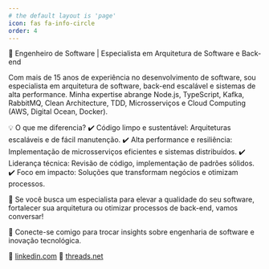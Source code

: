 ```yaml
---
# the default layout is 'page'
icon: fas fa-info-circle
order: 4
---
```


🚀 Engenheiro de Software | Especialista em Arquitetura de Software e Back-end

Com mais de 15 anos de experiência no desenvolvimento de software, sou especialista em arquitetura de software, back-end escalável e sistemas de alta performance. Minha expertise abrange Node.js, TypeScript, Kafka, RabbitMQ, Clean Architecture, TDD, Microsserviços e Cloud Computing (AWS, Digital Ocean, Docker).

💡 O que me diferencia?
✔️ Código limpo e sustentável: Arquiteturas escaláveis e de fácil manutenção.
✔️ Alta performance e resiliência: Implementação de microsserviços eficientes e sistemas distribuídos.
✔️ Liderança técnica: Revisão de código, implementação de padrões sólidos.
✔️ Foco em impacto: Soluções que transformam negócios e otimizam processos.

💬 Se você busca um especialista para elevar a qualidade do seu software, fortalecer sua arquitetura ou otimizar processos de back-end, vamos conversar!

📩 Conecte-se comigo para trocar insights sobre engenharia de software e inovação tecnológica.

🔗 [linkedin.com](linkedin.com/in/humberto-barbosa-b9b1a332)
🔗 [threads.net](https://www.threads.net/@humberto.obarbosa)
